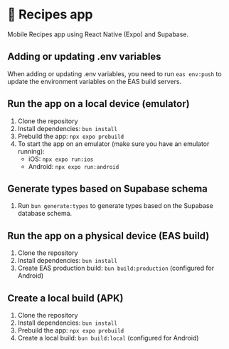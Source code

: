 # 🍔 Recipes app

Mobile Recipes app using React Native (Expo) and Supabase.

## Adding or updating .env variables

When adding or updating .env variables, you need to run `eas env:push` to update the environment variables on the EAS
build servers.

## Run the app on a local device (emulator)

1. Clone the repository
2. Install dependencies: `bun install`
3. Prebuild the app: `npx expo prebuild`
4. To start the app on an emulator (make sure you have an emulator running):
    - iOS: `npx expo run:ios`
    - Android: `npx expo run:android`

## Generate types based on Supabase schema
1. Run `bun generate:types` to generate types based on the Supabase database schema.

## Run the app on a physical device (EAS build)

1. Clone the repository
2. Install dependencies: `bun install`
3. Create EAS production build: `bun build:production` (configured for Android)

## Create a local build (APK)

1. Clone the repository
2. Install dependencies: `bun install`
3. Prebuild the app: `npx expo prebuild`
4. Create a local build: `bun build:local` (configured for Android)
